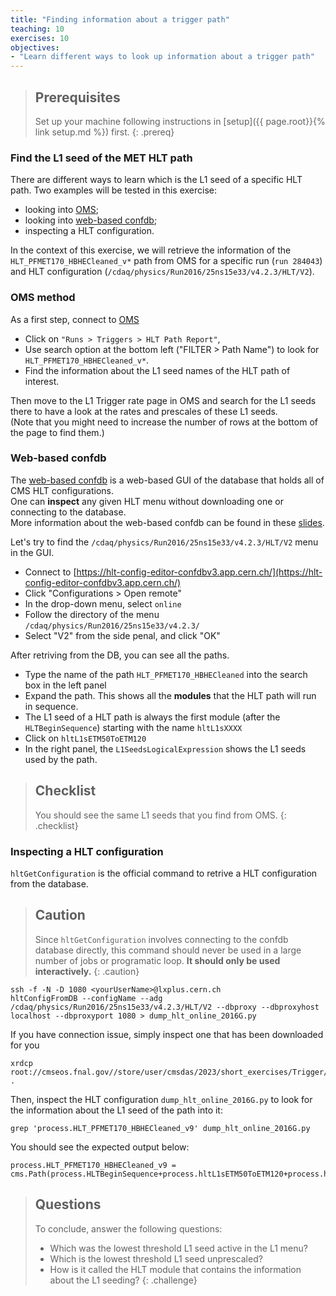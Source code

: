 ```yaml
---
title: "Finding information about a trigger path"
teaching: 10
exercises: 10
objectives:
- "Learn different ways to look up information about a trigger path"
---
```


> ## Prerequisites
> Set up your machine following instructions in [setup]({{ page.root}}{% link setup.md %}) first.
{: .prereq}
### Find the L1 seed of the MET HLT path
There are different ways to learn which is the L1 seed of a specific HLT path. Two examples will be tested in this exercise:
 * looking into [OMS](https://cmsoms.cern.ch/);
 * looking into [web-based confdb](https://hlt-config-editor-confdbv3.app.cern.ch/);
 * inspecting a HLT configuration.

In the context of this exercise, we will retrieve the information of the `HLT_PFMET170_HBHECleaned_v*` path from OMS for a specific run (`run 284043`) and HLT configuration (`/cdaq/physics/Run2016/25ns15e33/v4.2.3/HLT/V2`).
### OMS method
As a first step, connect to [OMS](https://cmsoms.cern.ch/cms/runs/report?cms_run=284043&cms_run_sequence=GLOBAL-RUN) 
 * Click on `"Runs > Triggers > HLT Path Report"`, 
 * Use search option at the bottom left ("FILTER > Path Name") to look for `HLT_PFMET170_HBHECleaned_v*`.
 * Find the information about the L1 seed names of the HLT path of interest. 

Then move to the L1 Trigger rate page in OMS and search for the L1 seeds there to have a look at the rates and prescales of these L1 seeds.<br>
(Note that you might need to increase the number of rows at the bottom of the page to find them.) 
### Web-based confdb
The [web-based confdb](https://hlt-config-editor-confdbv3.app.cern.ch/) is a web-based GUI of the database that holds all of CMS HLT configurations.<br>
One can **inspect** any given HLT menu without downloading one or connecting to the database.<br>
More information about the web-based confdb can be found in these [slides](https://indico.cern.ch/event/1230321/contributions/5177149/attachments/2580137/4450016/webbased%20confdb.pdf).

Let's try to find the `/cdaq/physics/Run2016/25ns15e33/v4.2.3/HLT/V2` menu in the GUI.
 * Connect to [https://hlt-config-editor-confdbv3.app.cern.ch/](https://hlt-config-editor-confdbv3.app.cern.ch/)
 * Click "Configurations > Open remote"
 * In the drop-down menu, select `online`
 * Follow the directory of the menu `/cdaq/physics/Run2016/25ns15e33/v4.2.3/`
 * Select "V2" from the side penal, and click "OK"

After retriving from the DB, you can see all the paths. 
 * Type the name of the path `HLT_PFMET170_HBHECleaned` into the search box in the left panel
 * Expand the path. This shows all the **modules** that the HLT path will run in sequence.
 * The L1 seed of a HLT path is always the first module (after the `HLTBeginSequence`) starting with the name `hltL1sXXXX`
 * Click on `hltL1sETM50ToETM120`
 * In the right panel, the `L1SeedsLogicalExpression` shows the L1 seeds used by the path.

> ## Checklist
> You should see the same L1 seeds that you find from OMS.
{: .checklist}
### Inspecting a HLT configuration
`hltGetConfiguration` is the official command to retrive a HLT configuration from the database.<br>
> ## Caution
> Since `hltGetConfiguration` involves connecting to the confdb database directly, this command should never be used in a large number of jobs or programatic loop. **It should only be used interactively.**
{: .caution}
~~~
ssh -f -N -D 1080 <yourUserName>@lxplus.cern.ch 
hltConfigFromDB --configName --adg /cdaq/physics/Run2016/25ns15e33/v4.2.3/HLT/V2 --dbproxy --dbproxyhost localhost --dbproxyport 1080 > dump_hlt_online_2016G.py
~~~
If you have connection issue, simply inspect one that has been downloaded for you
~~~
xrdcp root://cmseos.fnal.gov//store/user/cmsdas/2023/short_exercises/Trigger/dump_hlt_online_2016G.py .
~~~
Then, inspect the HLT configuration `dump_hlt_online_2016G.py` to look for the information about the L1 seed of the path into it:
~~~
grep 'process.HLT_PFMET170_HBHECleaned_v9' dump_hlt_online_2016G.py
~~~
You should see the expected output below:
~~~
process.HLT_PFMET170_HBHECleaned_v9 = cms.Path(process.HLTBeginSequence+process.hltL1sETM50ToETM120+process.hltPrePFMET170HBHECleaned+process.HLTRecoMETSequence+process.hltMET90+process.HLTHBHENoiseCleanerSequence+process.hltMetClean+process.hltMETClean80+process.HLTAK4PFJetsSequence+process.hltPFMETProducer+process.hltPFMET170+process.HLTEndSequence)
~~~
> ## Questions
> To conclude, answer the following questions:
>  * Which was the lowest threshold L1 seed active in the L1 menu?
>  * Which is the lowest threshold L1 seed unprescaled?
>  * How is it called the HLT module that contains the information about the L1 seeding?
{: .challenge}

